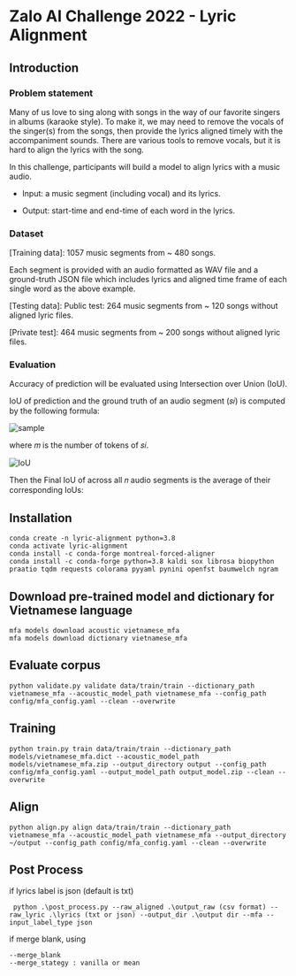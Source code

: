 # Zalo AI Challenge 2022 - Lyric Alignment

## Introduction

### Problem statement

Many of us love to sing along with songs in the way of our favorite singers in albums (karaoke style). To make it, we may need to remove the vocals of the singer(s) from the songs, then provide the lyrics aligned timely with the accompaniment sounds. There are various tools to remove vocals, but it is hard to align the lyrics with the song.

In this challenge, participants will build a model to align lyrics with a music audio.

- Input: a music segment (including vocal) and its lyrics.

- Output: start-time and end-time of each word in the lyrics.

### Dataset

[Training data]:
1057 music segments from ~ 480 songs.

Each segment is provided with an audio formatted as WAV file and a ground-truth JSON file which includes lyrics and aligned time frame of each single word as the above example.

[Testing data]:
Public test: 264 music segments from ~ 120 songs without aligned lyric files.

[Private test]: 464 music segments from ~ 200 songs without aligned lyric files.

### Evaluation

Accuracy of prediction will be evaluated using Intersection over Union (IoU).

IoU of prediction and the ground truth of an audio segment (𝑠𝑖) is computed by the following formula:

![sample](https://lh4.googleusercontent.com/KjnUk0C-1e3WeTcPDpUInuW2UiyD6cE4C-_QxS3_BHE_7DPnorqW0Idqyu-eI0jQJnRJkighZAwKuADEULbFRvShb5_qndoZemVd6E-aPly-mNR0w4fdKK4yLta1L8xJDcOGDMzOwrobMTCOYrOqPWhKGeLqAXpIkPizQli-qteq-pBSxxfUMqJsYuGd_-yxHIH8MBSaoA)

where 𝑚 is the number of tokens of 𝑠𝑖.

![IoU](https://lh3.googleusercontent.com/qRxfTCeuFVVp5FhOX07AKx3ijbq-Urtr6xPcVLlA8FTRDxKp4ztnFQrL3G4RgHBIQ5gowpgfT6Ba9Tvv0U3vl05C5f3sDaua5H00da_P71kE4yf5tBaTTHNpMlXO4jncAvZ-kRcBBp6dyEdswI80zY1cdyLUCLH2drybOnn0dOPPgf0v7kbcE-ayXWxNK46X)

Then the Final IoU of across all 𝑛 audio segments is the average of their corresponding IoUs:

## Installation

```
conda create -n lyric-alignment python=3.8
conda activate lyric-alignment
conda install -c conda-forge montreal-forced-aligner
conda install -c conda-forge python=3.8 kaldi sox librosa biopython praatio tqdm requests colorama pyyaml pynini openfst baumwelch ngram
```

## Download pre-trained model and dictionary for Vietnamese language

```
mfa models download acoustic vietnamese_mfa
mfa models download dictionary vietnamese_mfa
```

## Evaluate corpus

```
python validate.py validate data/train/train --dictionary_path vietnamese_mfa --acoustic_model_path vietnamese_mfa --config_path config/mfa_config.yaml --clean --overwrite
```

## Training

```
python train.py train data/train/train --dictionary_path models/vietnamese_mfa.dict --acoustic_model_path models/vietnamese_mfa.zip --output_directory output --config_path config/mfa_config.yaml --output_model_path output_model.zip --clean --overwrite
```

## Align

```
python align.py align data/train/train --dictionary_path vietnamese_mfa --acoustic_model_path vietnamese_mfa --output_directory ~/output --config_path config/mfa_config.yaml --clean --overwrite
```

## Post Process

if lyrics label is json (default is txt)

```
 python .\post_process.py --raw_aligned .\output_raw (csv format) --raw_lyric .\lyrics (txt or json) --output_dir .\output dir --mfa --input_label_type json
```

if merge blank, using

```
--merge_blank
--merge_stategy : vanilla or mean
```
